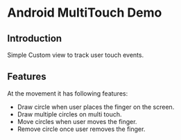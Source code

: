 Android MultiTouch Demo
=======================

Introduction
------------
Simple Custom view to track user touch events.

Features
--------
At the movement it has following features: 
* Draw circle when user places the finger on the screen.
* Draw multiple circles on multi touch.
* Move circles when user moves the finger.
* Remove circle once user removes the finger.